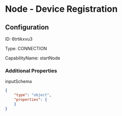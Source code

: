 # Node - Device Registration
## Configuration
ID:  6trtikxvu3

Type: CONNECTION 

CapabilityName: startNode






### Additional Properties
inputSchema
```json 
{
	"type": "object",
	"properties": {
	}
}
```




